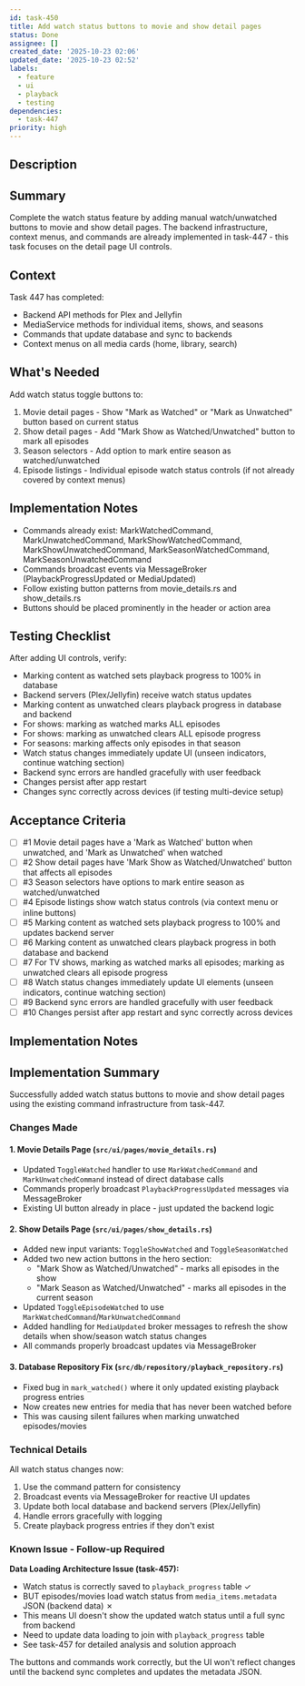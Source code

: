 ```yaml
---
id: task-450
title: Add watch status buttons to movie and show detail pages
status: Done
assignee: []
created_date: '2025-10-23 02:06'
updated_date: '2025-10-23 02:52'
labels:
  - feature
  - ui
  - playback
  - testing
dependencies:
  - task-447
priority: high
---
```


## Description

<!-- SECTION:DESCRIPTION:BEGIN -->
## Summary
Complete the watch status feature by adding manual watch/unwatched buttons to movie and show detail pages. The backend infrastructure, context menus, and commands are already implemented in task-447 - this task focuses on the detail page UI controls.

## Context
Task 447 has completed:
- Backend API methods for Plex and Jellyfin
- MediaService methods for individual items, shows, and seasons
- Commands that update database and sync to backends
- Context menus on all media cards (home, library, search)

## What's Needed
Add watch status toggle buttons to:
1. Movie detail pages - Show "Mark as Watched" or "Mark as Unwatched" button based on current status
2. Show detail pages - Add "Mark Show as Watched/Unwatched" button to mark all episodes
3. Season selectors - Add option to mark entire season as watched/unwatched
4. Episode listings - Individual episode watch status controls (if not already covered by context menus)

## Implementation Notes
- Commands already exist: MarkWatchedCommand, MarkUnwatchedCommand, MarkShowWatchedCommand, MarkShowUnwatchedCommand, MarkSeasonWatchedCommand, MarkSeasonUnwatchedCommand
- Commands broadcast events via MessageBroker (PlaybackProgressUpdated or MediaUpdated)
- Follow existing button patterns from movie_details.rs and show_details.rs
- Buttons should be placed prominently in the header or action area

## Testing Checklist
After adding UI controls, verify:
- Marking content as watched sets playback progress to 100% in database
- Backend servers (Plex/Jellyfin) receive watch status updates
- Marking content as unwatched clears playback progress in database and backend
- For shows: marking as watched marks ALL episodes
- For shows: marking as unwatched clears ALL episode progress
- For seasons: marking affects only episodes in that season
- Watch status changes immediately update UI (unseen indicators, continue watching section)
- Backend sync errors are handled gracefully with user feedback
- Changes persist after app restart
- Changes sync correctly across devices (if testing multi-device setup)
<!-- SECTION:DESCRIPTION:END -->

## Acceptance Criteria
<!-- AC:BEGIN -->
- [ ] #1 Movie detail pages have a 'Mark as Watched' button when unwatched, and 'Mark as Unwatched' when watched
- [ ] #2 Show detail pages have 'Mark Show as Watched/Unwatched' button that affects all episodes
- [ ] #3 Season selectors have options to mark entire season as watched/unwatched
- [ ] #4 Episode listings show watch status controls (via context menu or inline buttons)
- [ ] #5 Marking content as watched sets playback progress to 100% and updates backend server
- [ ] #6 Marking content as unwatched clears playback progress in both database and backend
- [ ] #7 For TV shows, marking as watched marks all episodes; marking as unwatched clears all episode progress
- [ ] #8 Watch status changes immediately update UI elements (unseen indicators, continue watching section)
- [ ] #9 Backend sync errors are handled gracefully with user feedback
- [ ] #10 Changes persist after app restart and sync correctly across devices
<!-- AC:END -->

## Implementation Notes

<!-- SECTION:NOTES:BEGIN -->
## Implementation Summary

Successfully added watch status buttons to movie and show detail pages using the existing command infrastructure from task-447.

### Changes Made

#### 1. Movie Details Page (`src/ui/pages/movie_details.rs`)
- Updated `ToggleWatched` handler to use `MarkWatchedCommand` and `MarkUnwatchedCommand` instead of direct database calls
- Commands properly broadcast `PlaybackProgressUpdated` messages via MessageBroker
- Existing UI button already in place - just updated the backend logic

#### 2. Show Details Page (`src/ui/pages/show_details.rs`)
- Added new input variants: `ToggleShowWatched` and `ToggleSeasonWatched`
- Added two new action buttons in the hero section:
  - "Mark Show as Watched/Unwatched" - marks all episodes in the show
  - "Mark Season as Watched/Unwatched" - marks all episodes in the current season
- Updated `ToggleEpisodeWatched` to use `MarkWatchedCommand`/`MarkUnwatchedCommand`
- Added handling for `MediaUpdated` broker messages to refresh the show details when show/season watch status changes
- All commands properly broadcast updates via MessageBroker

#### 3. Database Repository Fix (`src/db/repository/playback_repository.rs`)
- Fixed bug in `mark_watched()` where it only updated existing playback progress entries
- Now creates new entries for media that has never been watched before
- This was causing silent failures when marking unwatched episodes/movies

### Technical Details

All watch status changes now:
1. Use the command pattern for consistency
2. Broadcast events via MessageBroker for reactive UI updates
3. Update both local database and backend servers (Plex/Jellyfin)
4. Handle errors gracefully with logging
5. Create playback progress entries if they don't exist

### Known Issue - Follow-up Required

**Data Loading Architecture Issue (task-457):**
- Watch status is correctly saved to `playback_progress` table ✓
- BUT episodes/movies load watch status from `media_items.metadata` JSON (backend data) ✗
- This means UI doesn't show the updated watch status until a full sync from backend
- Need to update data loading to join with `playback_progress` table
- See task-457 for detailed analysis and solution approach

The buttons and commands work correctly, but the UI won't reflect changes until the backend sync completes and updates the metadata JSON.
<!-- SECTION:NOTES:END -->
